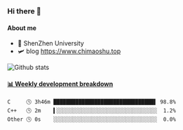 ### Hi there 👋

#### About me

- 🏫 ShenZhen University
- 🛩️ blog  https://www.chimaoshu.top

![Github stats](https://github-readme-stats.vercel.app/api?username=chimaoshu&show_icons=true&theme=cobalt)

<!-- waka-box start -->
#### <a href="https://gist.github.com/e235103f6d3ace58395a9ff863c34467" target="_blank">📊 Weekly development breakdown</a>
```text
C     🕓 3h46m ████████████████████████████████▌ 98.8%
C++   🕓 2m    ▍░░░░░░░░░░░░░░░░░░░░░░░░░░░░░░░░  1.2%
Other 🕓 0s    ░░░░░░░░░░░░░░░░░░░░░░░░░░░░░░░░░  0.0%
```
<!-- Powered by https://github.com/YouEclipse/waka-box-go . -->
<!-- waka-box end -->


